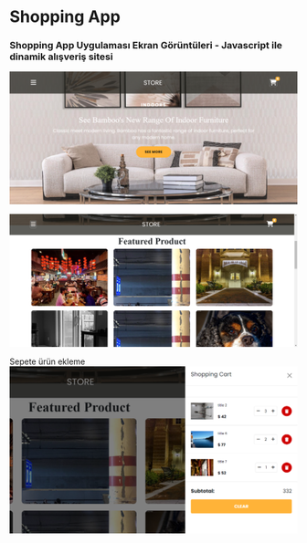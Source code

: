 # Shopping App

### Shopping App Uygulaması Ekran Görüntüleri - Javascript ile dinamik alışveriş sitesi

![home1](https://github.com/busraozdemir0/ShoppingApp/blob/main/images/home1.png)


![home2](https://github.com/busraozdemir0/ShoppingApp/blob/main/images/home2.png)


Sepete ürün ekleme
![alışveriş sepeti](https://github.com/busraozdemir0/ShoppingApp/blob/main/images/shoppingCart.png)
